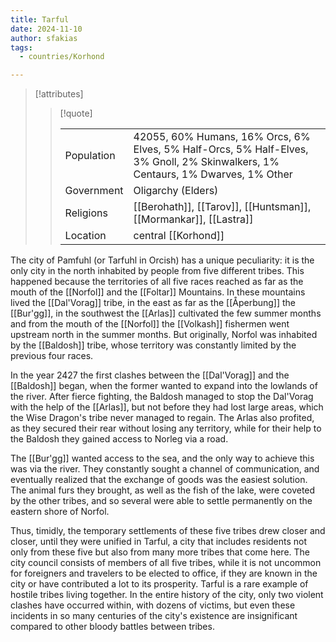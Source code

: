 ```yaml
---
title: Tarful
date: 2024-11-10
author: sfakias
tags:
  - countries/Korhond

---
```

> [!attributes]
> 
> > [!quote]
> >
> > | | |
> > | --- | --- |
> > | Population | 42055, 60% Humans, 16% Orcs, 6% Elves, 5% Half-Orcs, 5% Half-Elves, 3% Gnoll, 2% Skinwalkers, 1% Centaurs, 1% Dwarves, 1% Other |
> > | Government | Oligarchy (Elders) |
> > | Religions | [[Berohath]], [[Tarov]], [[Huntsman]], [[Mormankar]], [[Lastra]] |
> > | Location | central [[Korhond]] |

The city of Pamfuhl (or Tarfuhl in Orcish) has a unique peculiarity: it is the only city in the north inhabited by people from five different tribes. This happened because the territories of all five races reached as far as the mouth of the [[Norfol]] and the [[Foltar]] Mountains. In these mountains lived the [[Dal'Vorag]] tribe, in the east as far as the [[Åperbung]] the [[Bur'gg]], in the southwest the [[Arlas]] cultivated the few summer months and from the mouth of the [[Norfol]] the [[Volkash]] fishermen went upstream north in the summer months. But originally, Norfol was inhabited by the [[Baldosh]] tribe, whose territory was constantly limited by the previous four races.

In the year 2427 the first clashes between the [[Dal'Vorag]] and the [[Baldosh]] began, when the former wanted to expand into the lowlands of the river. After fierce fighting, the Baldosh managed to stop the Dal'Vorag with the help of the [[Arlas]], but not before they had lost large areas, which the Wise Dragon's tribe never managed to regain. The Arlas also profited, as they secured their rear without losing any territory, while for their help to the Baldosh they gained access to Norleg via a road.

The [[Bur'gg]] wanted access to the sea, and the only way to achieve this was via the river. They constantly sought a channel of communication, and eventually realized that the exchange of goods was the easiest solution. The animal furs they brought, as well as the fish of the lake, were coveted by the other tribes, and so several were able to settle permanently on the eastern shore of Norfol.

Thus, timidly, the temporary settlements of these five tribes drew closer and closer, until they were unified in Tarful, a city that includes residents not only from these five but also from many more tribes that come here. The city council consists of members of all five tribes, while it is not uncommon for foreigners and travelers to be elected to office, if they are known in the city or have contributed a lot to its prosperity. Tarful is a rare example of hostile tribes living together. In the entire history of the city, only two violent clashes have occurred within, with dozens of victims, but even these incidents in so many centuries of the city's existence are insignificant compared to other bloody battles between tribes.